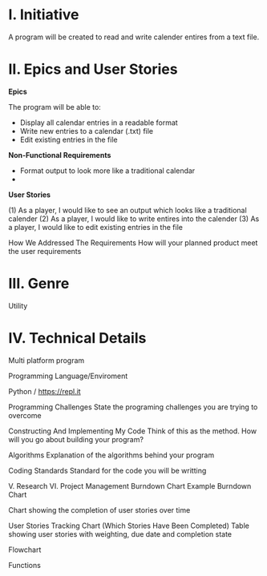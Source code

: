 # I. Initiative
A program will be created to read and write calender entires from a text file. 


# II. Epics and User Stories
**Epics**


The program will be able to:

- Display all calendar entries in a readable format
- Write new entries to a calendar (.txt) file
- Edit existing entries in the file


**Non-Functional Requirements**
- Format output to look more like a traditional calendar
- 


**User Stories**


(1) As a player, I would like to see an output which looks like a traditional calender
(2) As a player, I would like to write entires into the calender
(3) As a player, I would like to edit existing entries in the file


How We Addressed The Requirements
How will your planned product meet the user requirements

# III. Genre
Utility 

# IV. Technical Details

Multi platform program 


Programming Language/Enviroment

Python / https://repl.it  


Programming Challenges
State the programing challenges you are trying to overcome

Constructing And Implementing My Code
Think of this as the method. How will you go about building your program?

Algorithms
Explanation of the algorithms behind your program

Coding Standards
Standard for the code you will be writting

V. Research
VI. Project Management
Burndown Chart
Example Burndown Chart

Chart showing the completion of user stories over time

User Stories Tracking Chart (Which Stories Have Been Completed)
Table showing user stories with weighting, due date and completion state

Flowchart


Functions

